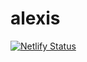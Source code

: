 # alexis
[![Netlify Status](https://api.netlify.com/api/v1/badges/1352d574-7600-4964-bad4-0a0c908a12d2/deploy-status)](https://app.netlify.com/sites/bibabrey/deploys)
